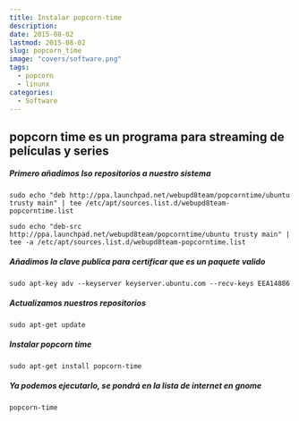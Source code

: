 ```yaml
---
title: Instalar popcorn-time
description: 
date: 2015-08-02
lastmod: 2015-08-02
slug: popcorn_time
image: "covers/software.png"
tags:
  - popcorn
  - linunx
categories:
  - Software
---
```


## popcorn time es un programa para streaming de películas y series

##### Primero añadimos lso repositorios a nuestro sistema
`sudo echo "deb http://ppa.launchpad.net/webupd8team/popcorntime/ubuntu trusty main" | tee /etc/apt/sources.list.d/webupd8team-popcorntime.list`

`sudo echo "deb-src http://ppa.launchpad.net/webupd8team/popcorntime/ubuntu trusty main" | tee -a /etc/apt/sources.list.d/webupd8team-popcorntime.list`


##### Añadimos la clave publica para certificar que es un paquete valido
`sudo apt-key adv --keyserver keyserver.ubuntu.com --recv-keys EEA14886`


##### Actualizamos nuestros repositorios
`sudo apt-get update`


##### Instalar popcorn time
`sudo apt-get install popcorn-time`


##### Ya podemos ejecutarlo, se pondrá en la lista de *internet* en gnome
`popcorn-time`
